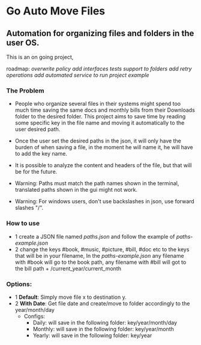 # Go Auto Move Files
## Automation for organizing files and folders in the user OS.

This is an on going project,

roadmap:
*overwrite policy*
*add interfaces*
*tests*
*support to folders*
*add retry operations*
*add automated service to run project example*

### The Problem
- People who organize several files in their systems might spend too much time saving the same docs and monthly bills from their Downloads folder to the desired folder. This project aims to save time by reading some specific key in the file name and moving it automatically to the user desired path.
- Once the user set the desired paths in the json, it will only have the burden of when saving a file, in the moment he will name it, he will have to add the key name.

- It is possible to analyze the content and headers of the file, but that will be for the future.

- Warning: Paths must match the path names shown in the terminal, translated paths shown in the gui might not work. 
- Warning: For windows users, don't use backslashes in json, use forward slashes "/".


### How to use
- 1 create a JSON file named *paths.json* and follow the example of *paths-example.json*
- 2 change the keys #book, #music, #picture, #bill, #doc etc to the keys that will be in your filename, In the *paths-example.json* any filename with #book will go to the book path, any filename with #bill will got to the bill path + /current_year/current_month

### Options:
- 1 **Default**: Simply move file x to destination y.
- 2 **With Date**: Get file date and create/move to folder accordingly to the year/month/day 
  - Configs:
    - Daily: will save in the following folder: key/year/month/day
    - Monthly: will save in the following folder: key/year/month
    - Yearly: will save in the following folder: key/year


